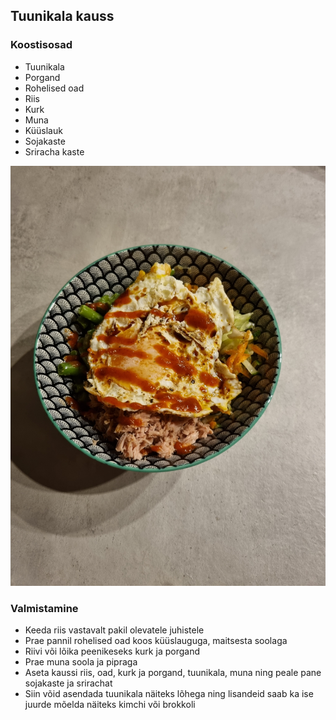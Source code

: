 ## Tuunikala kauss

### Koostisosad
- Tuunikala
- Porgand
- Rohelised oad
- Riis
- Kurk
- Muna
- Küüslauk
- Sojakaste
- Sriracha kaste

![Alt text](pildid/Tuunikalakauss.jpg)

### Valmistamine
- Keeda riis vastavalt pakil olevatele juhistele
- Prae pannil rohelised oad koos küüslauguga, maitsesta soolaga
- Riivi või lõika peenikeseks kurk ja porgand
- Prae muna soola ja pipraga
- Aseta kaussi riis, oad, kurk ja porgand, tuunikala, muna ning peale pane sojakaste ja srirachat
- Siin võid asendada tuunikala näiteks lõhega ning lisandeid saab ka ise juurde mõelda näiteks kimchi või brokkoli


